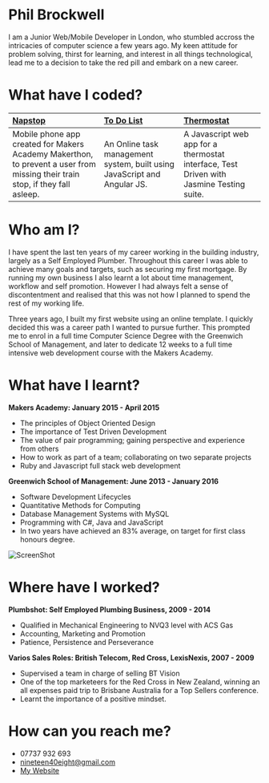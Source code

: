 # Phil Brockwell

I am a Junior Web/Mobile Developer in London, who stumbled accross the intricacies of computer science a few years ago. My keen attitude for problem solving, thirst for learning, and interest in all things technological, lead me to a decision to take the red pill and embark on a new career. 

# What have I coded?

| [Napstop](https://github.com/robertpulson/napstop) | [To Do List](https://github.com/robertpulson/to-do-list/blob/master/README.md) | [Thermostat](https://github.com/robertpulson/thermostat) |
|:---------- |:---------- |:---------- |
| Mobile phone app created for Makers Academy Makerthon, to prevent a user from missing their train stop, if they fall asleep. | An Online task management system, built using JavaScript and Angular JS. | A Javascript web app for a thermostat interface, Test Driven with Jasmine Testing suite. |

# Who am I?

I have spent the last ten years of my career working in the building industry, largely as a Self Employed Plumber. Throughout this career I was able to achieve many goals and targets, such as securing my first mortgage. By running my own business I also learnt a lot about time management, workflow and self promotion. However I had always felt a sense of discontentment and realised that this was not how I planned to spend the rest of my working life.

Three years ago, I built my first website using an online template. I quickly decided this was a career path I wanted to pursue further. This prompted me to enrol in a full time Computer Science Degree with the Greenwich School of Management, and later to dedicate 12 weeks to a full time intensive web development course with the Makers Academy.

# What have I learnt?

**Makers Academy: January 2015 - April 2015**
* The principles of Object Oriented Design
* The importance of Test Driven Development
* The value of pair programming; gaining perspective and experience from others
* How to work as part of a team; collaborating on two separate projects
* Ruby and Javascript full stack web development

**Greenwich School of Management: June 2013 - January 2016**
* Software Development Lifecycles
* Quantitative Methods for Computing
* Database Management Systems with MySQL
* Programming with C#, Java and JavaScript
* In two years have achieved an 83% average, on target for first class honours degree.

![ScreenShot](https://github.com/robertpulson/github_cv/blob/master/Screen%20Shot%202015-04-28%20at%2015.13.55.png?raw=true)

# Where have I worked?

**Plumbshot: Self Employed Plumbing Business, 2009 - 2014**
* Qualified in Mechanical Engineering to NVQ3 level with ACS Gas
* Accounting, Marketing and Promotion
* Patience, Persistence and Perseverance 

**Varios Sales Roles: British Telecom, Red Cross, LexisNexis, 2007 - 2009**
* Supervised a team in charge of selling BT Vision
* One of the top marketeers for the Red Cross in New Zealand, winning an all expenses paid trip to Brisbane Australia for a Top Sellers conference.
* Learnt the importance of a positive mindset.

# How can you reach me?

* 07737 932 693
* nineteen40eight@gmail.com
* [My Website](http://philbrockwell.com)
